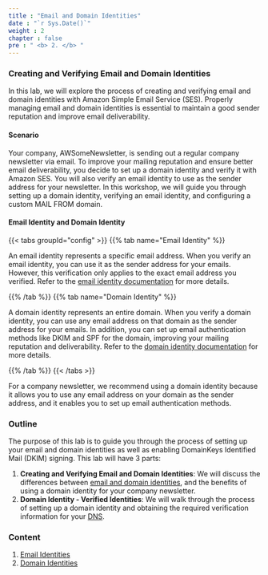 ```yaml
---
title : "Email and Domain Identities"
date : "`r Sys.Date()`"
weight : 2
chapter : false
pre : " <b> 2. </b> "
---
```


### Creating and Verifying Email and Domain Identities
In this lab, we will explore the process of creating and verifying email and domain identities with Amazon Simple Email Service (SES). Properly managing email and domain identities is essential to maintain a good sender reputation and improve email deliverability.

#### Scenario
Your company, AWSomeNewsletter, is sending out a regular company newsletter via email. To improve your mailing reputation and ensure better email deliverability, you decide to set up a domain identity and verify it with Amazon SES. You will also verify an email identity to use as the sender address for your newsletter. In this workshop, we will guide you through setting up a domain identity, verifying an email identity, and configuring a custom MAIL FROM domain.

#### Email Identity and Domain Identity

{{< tabs groupId="config" >}}
{{% tab name="Email Identity" %}}

An email identity represents a specific email address. When you verify an email identity, you can use it as the sender address for your emails. However, this verification only applies to the exact email address you verified. Refer to the [email identity documentation](https://docs.aws.amazon.com/ses/latest/dg/creating-identities.html#verify-email-addresses-procedure) for more details.

{{% /tab %}}
{{% tab name="Domain Identity" %}}

A domain identity represents an entire domain. When you verify a domain identity, you can use any email address on that domain as the sender address for your emails. In addition, you can set up email authentication methods like DKIM and SPF for the domain, improving your mailing reputation and deliverability. Refer to the [domain identity documentation](https://docs.aws.amazon.com/ses/latest/dg/creating-identities.html#verify-domain-procedure)  for more details.

{{% /tab %}}
{{< /tabs >}}

For a company newsletter, we recommend using a domain identity because it allows you to use any email address on your domain as the sender address, and it enables you to set up email authentication methods.
 
### Outline

The purpose of this lab is to guide you through the process of setting up your email and domain identities as well as enabling DomainKeys Identified Mail (DKIM) signing. This lab will have 3 parts:

1. **Creating and Verifying Email and Domain Identities**: We will discuss the differences between [email and domain identities](https://docs.aws.amazon.com/ses/latest/DeveloperGuide/verify-addresses-and-domains.html), and the benefits of using a domain identity for your company newsletter.
2. **Domain Identity - Verified Identities**: We will walk through the process of setting up a domain identity and obtaining the required verification information for your [DNS](https://docs.aws.amazon.com/ses/latest/DeveloperGuide/verify-domains.html).

### Content

1. [Email Identities](2.1-email-identity)
2. [Domain Identities](2.2-domain-identity)
